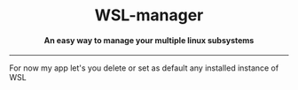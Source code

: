 <h1 align="center">WSL-manager</h1>
<h4 align="center">An easy way to manage your multiple linux subsystems</h1>

***  
  
For now my app let's you delete or set as default any installed instance of WSL
